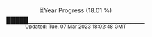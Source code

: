 <p align="center">
⏳Year Progress (18.01 %) <br>
█████▁▁▁▁▁▁▁▁▁▁▁▁▁▁▁▁▁▁▁▁▁▁▁▁▁ <br>
<sub>Updated: Tue, 07 Mar 2023 18:02:48 GMT</sub>
</p>

